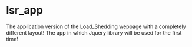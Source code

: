 lsr_app
=======

The application version of the Load_Shedding weppage with a completely different layout!
The app in which Jquery library will be used for the first time!
